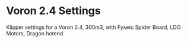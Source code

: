 # Voron 2.4 Settings
Klipper settings for a Voron 2.4, 300m3, with Fysetc Spider Board, LDO Motors, Dragon hotend
